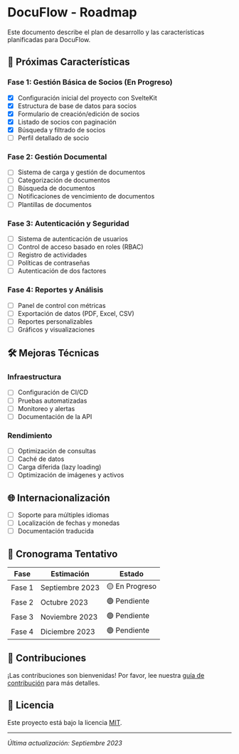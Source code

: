 # DocuFlow - Roadmap

Este documento describe el plan de desarrollo y las características planificadas para DocuFlow.

## 🚀 Próximas Características

### Fase 1: Gestión Básica de Socios (En Progreso)
- [x] Configuración inicial del proyecto con SvelteKit
- [x] Estructura de base de datos para socios
- [x] Formulario de creación/edición de socios
- [x] Listado de socios con paginación
- [x] Búsqueda y filtrado de socios
- [ ] Perfil detallado de socio

### Fase 2: Gestión Documental
- [ ] Sistema de carga y gestión de documentos
- [ ] Categorización de documentos
- [ ] Búsqueda de documentos
- [ ] Notificaciones de vencimiento de documentos
- [ ] Plantillas de documentos

### Fase 3: Autenticación y Seguridad
- [ ] Sistema de autenticación de usuarios
- [ ] Control de acceso basado en roles (RBAC)
- [ ] Registro de actividades
- [ ] Políticas de contraseñas
- [ ] Autenticación de dos factores

### Fase 4: Reportes y Análisis
- [ ] Panel de control con métricas
- [ ] Exportación de datos (PDF, Excel, CSV)
- [ ] Reportes personalizables
- [ ] Gráficos y visualizaciones

## 🛠️ Mejoras Técnicas

### Infraestructura
- [ ] Configuración de CI/CD
- [ ] Pruebas automatizadas
- [ ] Monitoreo y alertas
- [ ] Documentación de la API

### Rendimiento
- [ ] Optimización de consultas
- [ ] Caché de datos
- [ ] Carga diferida (lazy loading)
- [ ] Optimización de imágenes y activos

## 🌐 Internacionalización
- [ ] Soporte para múltiples idiomas
- [ ] Localización de fechas y monedas
- [ ] Documentación traducida

## 📅 Cronograma Tentativo

| Fase | Estimación | Estado |
|------|------------|--------|
| Fase 1 | Septiembre 2023 | 🟡 En Progreso |
| Fase 2 | Octubre 2023 | 🟢 Pendiente |
| Fase 3 | Noviembre 2023 | 🟢 Pendiente |
| Fase 4 | Diciembre 2023 | 🟢 Pendiente |

## 🤝 Contribuciones

¡Las contribuciones son bienvenidas! Por favor, lee nuestra [guía de contribución](CONTRIBUTING.md) para más detalles.

## 📝 Licencia

Este proyecto está bajo la licencia [MIT](LICENSE).

---

*Última actualización: Septiembre 2023*
